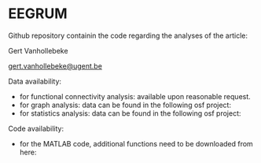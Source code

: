 # EEGRUM
Github repository containin the code regarding the analyses of the article: 

Gert Vanhollebeke

gert.vanhollebeke@ugent.be

Data availability:
- for functional connectivity analysis: available upon reasonable request.
- for graph analysis: data can be found in the following osf project: 
- for statistics analysis: data can be found in the following osf project:

Code availability:
- for the MATLAB code, additional functions need to be downloaded from here: 





